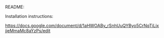 README:

Installation instructions:

https://docs.google.com/document/d/1aHWOABy_rSnhUuQYByo5CrNqTiLixjjeMmaMc8aYzPs/edit